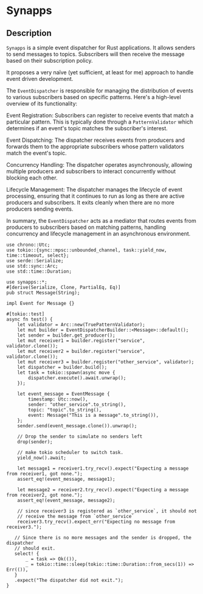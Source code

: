 # Synapps

## Description

`Synapps` is a simple event dispatcher for Rust applications. It allows senders to send messages to topics. Subscribers will then receive the message based on their subscription policy.

It proposes a very naïve (yet sufficient, at least for me) approach to handle event driven development. 

The `EventDispatcher` is responsible for managing the distribution of events to various subscribers based on specific patterns. Here's a high-level overview of its functionality:

Event Registration: Subscribers can register to receive events that match a particular pattern. This is typically done through a `PatternValidator` which determines if an event's topic matches the subscriber's interest.

Event Dispatching: The dispatcher receives events from producers and forwards them to the appropriate subscribers whose pattern validators match the event's topic.

Concurrency Handling: The dispatcher operates asynchronously, allowing multiple producers and subscribers to interact concurrently without blocking each other.

Lifecycle Management: The dispatcher manages the lifecycle of event processing, ensuring that it continues to run as long as there are active producers and subscribers. It exits cleanly when there are no more producers sending events.

In summary, the `EventDispatcher` acts as a mediator that routes events from producers to subscribers based on matching patterns, handling concurrency and lifecycle management in an asynchronous environment.

```
use chrono::Utc;
use tokio::{sync::mpsc::unbounded_channel, task::yield_now, time::timeout, select};
use serde::Serialize;
use std::sync::Arc;
use std::time::Duration;

use synapps::*;
#[derive(Serialize, Clone, PartialEq, Eq)]
pub struct Message(String);

impl Event for Message {}

#[tokio::test]
async fn test() {
    let validator = Arc::new(TruePatternValidator);
    let mut builder = EventDispatcherBuilder::<Message>::default();
    let sender = builder.get_producer();
    let mut receiver1 = builder.register("service", validator.clone());
    let mut receiver2 = builder.register("service", validator.clone());
    let mut receiver3 = builder.register("other_service", validator);
    let dispatcher = builder.build();
    let task = tokio::spawn(async move {
        dispatcher.execute().await.unwrap();
    });

    let event_message = EventMessage {
        timestamp: Utc::now(),
        sender: "other_service".to_string(),
        topic: "topic".to_string(),
        event: Message("This is a message".to_string()),
    };
    sender.send(event_message.clone()).unwrap();

    // Drop the sender to simulate no senders left
    drop(sender);

    // make tokio scheduler to switch task.
    yield_now().await;

    let message1 = receiver1.try_recv().expect("Expecting a message from receiver1, got none.");
    assert_eq!(event_message, message1);

    let message2 = receiver2.try_recv().expect("Expecting a message from receiver2, got none.");
    assert_eq!(event_message, message2);

    // since receiver3 is registered as `other_service`, it should not
    // receive the message from `other_service`
    receiver3.try_recv().expect_err("Expecting no message from receiver3.");

   // Since there is no more messages and the sender is dropped, the dispatcher
   // should exit.
   select! {
       _ = task => Ok(()),
       _ = tokio::time::sleep(tokio::time::Duration::from_secs(1)) => Err(()),
   }
   .expect("The dispatcher did not exit.");
}
```
